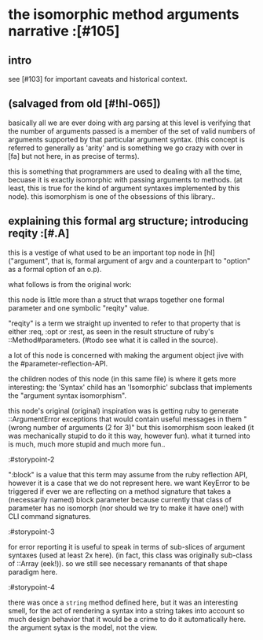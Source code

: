 # the isomorphic method arguments narrative :[#105]

## intro

see [#103] for important caveats and historical context.




## (salvaged from old [#!hl-065])

basically all we are ever doing with arg parsing at this level is verifying
that the number of arguments passed is a member of the set of valid numbers of
arguments supported by that particular argument syntax. (this concept is
referred to generally as 'arity' and is something we go crazy with over
in [fa] but not here, in as precise of terms).

this is something that programmers are used to dealing with all the time,
becuase it is exactly isomorphic with passing arguments to methods. (at least,
this is true for the kind of argument syntaxes implemented by this node).
this isomorphism is one of the obsessions of this library..




## explaining this formal arg structure; introducing reqity :[#.A]

this is a vestige of what used to be an important top node in [hl]
("argument", that is, formal argument of argv and a counterpart to
"option" as a formal option of an o.p).

what follows is from the original work:

this node is little more than a struct that wraps together one formal
parameter and one symbolic "reqity" value.

"reqity" is a term we straight up invented to refer to that property that is
either :req, :opt or :rest, as seen in the result structure of ruby's
::Method#parameters. (#todo see what it is called in the source).

a lot of this node is concerned with making the argument object jive with
the #parameter-reflection-API.

the children nodes of this node (in this same file) is where it gets more
interesting: the 'Syntax' child has an 'Isomorphic' subclass that implements
the "argument syntax isomorphism".

this node's original (original) inspiration was is getting ruby to generate
::ArgumentError exceptions that would contain useful messages in them
"(wrong number of arguments (2 for 3)" but this isomorphism soon leaked
(it was mechanically stupid to do it this way, however fun). what it turned
into is much, much more stupid and much more fun..





:#storypoint-2

":block" is a value that this term may assume from the ruby reflection API,
however it is a case that we do not represent here. we want KeyError to
be triggered if ever we are reflecting on a method signature that takes
a (necessarily named) block parameter because currently that class of
parameter has no isomorph (nor should we try to make it have one!) with
CLI command signatures.




:#storypoint-3

for error reporting it is useful to speak in terms of sub-slices of argument
syntaxes (used at least 2x here). (in fact, this class was originally
sub-class of ::Array (eek!)). so we still see necessary remanants of that
shape paradigm here.




:#storypoint-4

there was once a `string` method defined here, but it was an interesting
smell, for the act of rendering a syntax into a string takes into account
so much design behavior that it would be a crime to do it automatically
here. the argument sytax is the model, not the view.
